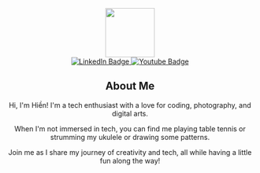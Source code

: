<div id="header" align="center">
  <img src="https://media2.giphy.com/media/v1.Y2lkPTc5MGI3NjExaGo5ZDRpdmI4eGwyMWJocGVxa3d1eHc1Z3hmM3l0ZmdhN3hrdml3cyZlcD12MV9pbnRlcm5hbF9naWZfYnlfaWQmY3Q9cw/HEPwfdu6T6svpPE1eN/giphy.gif" width="100"/>
</div>
<div id="badges" align="center">
  <a href="https://www.linkedin.com/in/hi%E1%BB%81n-ph%E1%BA%A1m-09795567/">
    <img src="https://img.shields.io/badge/LinkedIn-blue?style=for-the-badge&logo=linkedin&logoColor=white" alt="LinkedIn Badge"/>
  </a>
  <a href="https://www.youtube.com/@mafaldavn">
    <img src="https://img.shields.io/badge/YouTube-red?style=for-the-badge&logo=youtube&logoColor=white" alt="Youtube Badge"/>
  </a>
</div>
<div id="bio" align="center">
  <h2>About Me</h2>
  </p>Hi, I'm Hiền! I'm a tech enthusiast with a love for coding, photography, and digital arts.</p>
  </p>When I'm not immersed in tech, you can find me playing table tennis or strumming my ukulele or drawing some patterns.</p>
  </p>Join me as I share my journey of creativity and tech, all while having a little fun along the way!</p>
</div>
